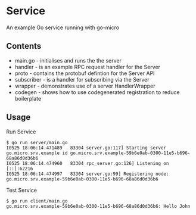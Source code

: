 # Service

An example Go service running with go-micro

## Contents

- main.go - initialises and runs the the server
- handler - is an example RPC request handler for the Server
- proto - contains the protobuf defintion for the Server API
- subscriber - is a handler for subscribing via the Server
- wrapper - demonstrates use of a server HandlerWrapper
- codegen - shows how to use codegenerated registration to reduce boilerplate

## Usage

Run Service
```
$ go run server/main.go
I0525 18:06:14.471489   83304 server.go:117] Starting server go.micro.srv.example id go.micro.srv.example-59b6e0ab-0300-11e5-b696-68a86d0d36b6
I0525 18:06:14.474960   83304 rpc_server.go:126] Listening on [::]:62216
I0525 18:06:14.474997   83304 server.go:99] Registering node: go.micro.srv.example-59b6e0ab-0300-11e5-b696-68a86d0d36b6
```

Test Service
```
$ go run client/main.go 
go.micro.srv.example-59b6e0ab-0300-11e5-b696-68a86d0d36b6: Hello John
```
